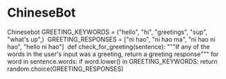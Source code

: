 # ChineseBot
Chinesebot
GREETING_KEYWORDS = ("hello", "hi", "greetings", "sup", "what's up",)
​
GREETING_RESPONSES = ["ni hao", "ni hao ma", "ni hao ni hao", "hello ni hao"]
​
def check_for_greeting(sentence):
    """If any of the words in the user's input was a greeting, return a greeting response"""
    for word in sentence.words:
        if word.lower() in GREETING_KEYWORDS:
            return random.choice(GREETING_RESPONSES)
​
